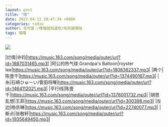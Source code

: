 ```yaml
---
layout: post
title: "线"
date: 2022-04-12 20:47:34 +0800
categories: radio
author: 任可爱-/噗嗤就知道吃/吼吼破喉咙
tags: 嘻嘻
---
```

![]({{site.baseurl}}/images/cover_20220412.jpg)

|烂情|许钧|https://music.163.com/song/media/outer/url?id=1887031465.mp3|
|阿公的热气球 Grandpa's Balloon|royster lee|https://music.163.com/song/media/outer/url?id=1808362337.mp3|
|两个|陈壹千|https://music.163.com/song/media/outer/url?id=1374490167.mp3|
|糸|石崎ひゅーい/菅田将暉|https://music.163.com/song/media/outer/url?id=1464112021.mp3|
|平行线|陈壹千|https://music.163.com/song/media/outer/url?id=1376001732.mp3|
|胡思乱想|王菲|https://music.163.com/song/media/outer/url?id=300398.mp3|
|左边|杨丞琳|https://music.163.com/song/media/outer/url?id=22740077.mp3|
|断点|张敬轩|https://music.163.com/song/media/outer/url?id=1935649450.mp3|

